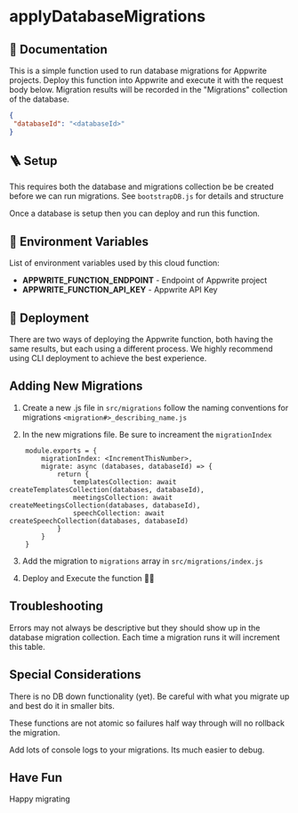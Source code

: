 # applyDatabaseMigrations

## 🤖 Documentation

This is a simple function used to run database migrations for Appwrite projects. Deploy this function into Appwrite and execute it with the request body below. Migration results will be recorded in the "Migrations" collection of the database.

```json
{
 "databaseId": "<databaseId>"
}
```

## 🪜 Setup

This requires both the database and migrations collection be be created before we can run migrations.
See `bootstrapDB.js` for details and structure

Once a database is setup then you can deploy and run this function.

## 📝 Environment Variables

List of environment variables used by this cloud function:

- **APPWRITE_FUNCTION_ENDPOINT** - Endpoint of Appwrite project
- **APPWRITE_FUNCTION_API_KEY** - Appwrite API Key
<!-- Add your custom environment variables -->

## 🚀 Deployment

There are two ways of deploying the Appwrite function, both having the same results, but each using a different process. We highly recommend using CLI deployment to achieve the best experience.

## Adding New Migrations

1. Create a new .js file in `src/migrations` follow the naming conventions for migrations `<migration#>_describing_name.js`

2. In the new migrations file. Be sure to increament the `migrationIndex`
```
    module.exports = {
        migrationIndex: <IncrementThisNumber>,
        migrate: async (databases, databaseId) => {
            return {
                templatesCollection: await createTemplatesCollection(databases, databaseId),
                meetingsCollection: await createMeetingsCollection(databases, databaseId),
                speechCollection: await createSpeechCollection(databases, databaseId)
            }
        }
    }
```

3. Add the migration to `migrations` array in `src/migrations/index.js` 

4. Deploy and Execute the function 🏃‍♂️

## Troubleshooting

Errors may not always be descriptive but they should show up in the database migration collection.
Each time a migration runs it will increment this table.

## Special Considerations

There is no DB down functionality (yet). Be careful with what you migrate up and best do it in smaller bits.

These functions are not atomic so failures half way through will no rollback the migration.

Add lots of console logs to your migrations. Its much easier to debug.

## Have Fun
Happy migrating


